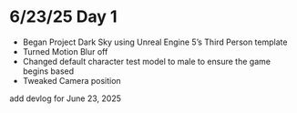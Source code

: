 # 6/23/25 Day 1

- Began Project Dark Sky using Unreal Engine 5’s Third Person template
- Turned Motion Blur off
- Changed default character test model to male to ensure the game begins based
- Tweaked Camera position

add devlog for June 23, 2025
